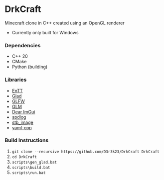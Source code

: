 # DrkCraft

<!-- [![CMake Build](https://github.com/D3r3k23/DrkCraft/actions/workflows/cmake_build.yaml/badge.svg)](https://github.com/D3r3k23/DrkCraft/actions/workflows/cmake_build.yaml) -->

Minecraft clone in C++ created using an OpenGL renderer

* Currently only built for Windows

### Dependencies
* C++ 20
* CMake
* Python (building)

### Libraries
* [EnTT](https://github.com/skypjack/entt)
* [Glad](https://github.com/Dav1dde/glad)
* [GLFW](https://github.com/glfw/glfw)
* [GLM](https://github.com/g-truc/glm)
* [Dear ImGui](https://github.com/ocornut/imgui)
* [spdlog](https://github.com/gabime/spdlog)
* [stb_image](https://github.com/nothings/stb)
* [yaml-cpp](https://github.com/jbeder/yaml-cpp)

### Build Instructions
1. `git clone --recursive https://github.com/D3r3k23/DrkCraft DrkCraft`
2. `cd DrkCraft`
3. `scripts\gen_glad.bat`
4. `scripts\build.bat`
5. `scripts\run.bat`
